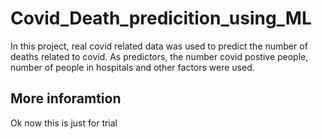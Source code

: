 # Covid_Death_predicition_using_ML

In this project, real covid related data was used to predict the number of deaths related to covid.
As predictors, the number covid postive people, number of people in hospitals and other factors were used.

## More inforamtion
Ok now this is just for trial